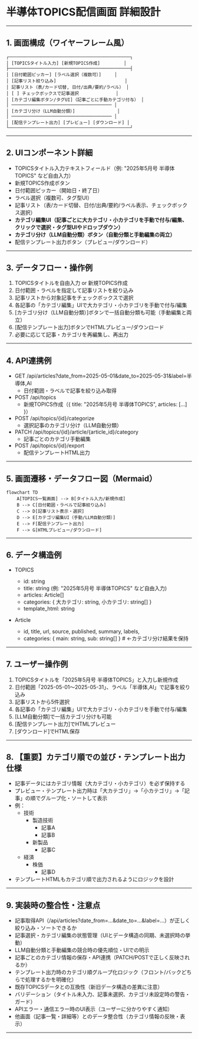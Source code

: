 # 半導体TOPICS配信画面 詳細設計

---

## 1. 画面構成（ワイヤーフレーム風）

```
┌──────────────────────────────────────────────┐
│ [TOPICSタイトル入力] [新規TOPICS作成]         │
├──────────────────────────────────────────────┤
│ [日付範囲ピッカー] [ラベル選択（複数可）]     │
│ [記事リスト絞り込み]                          │
│ 記事リスト（表/カード切替, 日付/出典/要約/ラベル） │
│ [ ] チェックボックスで記事選択              │
│ [カテゴリ編集ボタン/タグUI]（記事ごとに手動カテゴリ付与） │
│ ────────────────────────────────────── │
│ [カテゴリ分け（LLM自動分類）]                │
│ ────────────────────────────────────── │
│ [配信テンプレート出力] [プレビュー] [ダウンロード] │
└──────────────────────────────────────────────┘
```

---

## 2. UIコンポーネント詳細

- TOPICSタイトル入力テキストフィールド（例: "2025年5月号 半導体TOPICS" など自由入力）
- 新規TOPICS作成ボタン
- 日付範囲ピッカー（開始日・終了日）
- ラベル選択（複数可、タグ型UI）
- 記事リスト（表/カード切替、日付/出典/要約/ラベル表示、チェックボックス選択）
- **カテゴリ編集UI（記事ごとに大カテゴリ・小カテゴリを手動で付与/編集、クリックで選択・タグ型UIやドロップダウン）**
- **カテゴリ分け（LLM自動分類）ボタン（自動分類と手動編集の両立）**
- 配信テンプレート出力ボタン（プレビュー/ダウンロード）

---

## 3. データフロー・操作例

1. TOPICSタイトルを自由入力 or 新規TOPICS作成
2. 日付範囲・ラベルを指定して記事リストを絞り込み
3. 記事リストから対象記事をチェックボックスで選択
4. 各記事の「カテゴリ編集」UIで大カテゴリ・小カテゴリを手動で付与/編集
5. [カテゴリ分け（LLM自動分類）]ボタンで一括自動分類も可能（手動編集と両立）
6. [配信テンプレート出力]ボタンでHTMLプレビュー/ダウンロード
7. 必要に応じて記事・カテゴリを再編集し、再出力

---

## 4. API連携例

- GET /api/articles?date_from=2025-05-01&date_to=2025-05-31&label=半導体,AI
  - 日付範囲・ラベルで記事を絞り込み取得
- POST /api/topics
  - 新規TOPICS作成（{ title: "2025年5月号 半導体TOPICS", articles: [...] }）
- POST /api/topics/{id}/categorize
  - 選択記事のカテゴリ分け（LLM自動分類）
- PATCH /api/topics/{id}/article/{article_id}/category
  - 記事ごとのカテゴリ手動編集
- POST /api/topics/{id}/export
  - 配信テンプレートHTML出力

---

## 5. 画面遷移・データフロー図（Mermaid）

```mermaid
flowchart TD
    A[TOPICS一覧画面] --> B[タイトル入力/新規作成]
    B --> C[日付範囲・ラベルで記事絞り込み]
    C --> D[記事リスト表示・選択]
    D --> E[カテゴリ編集UI（手動/LLM自動分類）]
    E --> F[配信テンプレート出力]
    F --> G[HTMLプレビュー/ダウンロード]
```

---

## 6. データ構造例

- TOPICS
  - id: string
  - title: string (例: "2025年5月号 半導体TOPICS" など自由入力)
  - articles: Article[]
  - categories: { 大カテゴリ: string, 小カテゴリ: string[] }
  - template_html: string

- Article
  - id, title, url, source, published, summary, labels, 
  - categories: { main: string, sub: string[] }  # ←カテゴリ分け結果を保持

---

## 7. ユーザー操作例

1. TOPICSタイトルを「2025年5月号 半導体TOPICS」と入力し新規作成
2. 日付範囲「2025-05-01～2025-05-31」、ラベル「半導体,AI」で記事を絞り込み
3. 記事リストから5件選択
4. 各記事の「カテゴリ編集」UIで大カテゴリ・小カテゴリを手動で付与/編集
5. [LLM自動分類]で一括カテゴリ分けも可能
6. [配信テンプレート出力]でHTMLプレビュー
7. [ダウンロード]でHTML保存

---

## 8. 【重要】カテゴリ順での並び・テンプレート出力仕様

- 記事データにはカテゴリ情報（大カテゴリ・小カテゴリ）を必ず保持する
- プレビュー・テンプレート出力時は「大カテゴリ」→「小カテゴリ」→「記事」の順でグループ化・ソートして表示
- 例：  
  - 技術
    - 製造技術
      - 記事A
      - 記事B
    - 新製品
      - 記事C
  - 経済
    - 株価
      - 記事D
- テンプレートHTMLもカテゴリ順で出力されるようにロジックを設計

---
## 9. 実装時の整合性・注意点

- 記事取得API（/api/articles?date_from=...&date_to=...&label=...）が正しく絞り込み・ソートできるか
- 記事選択・カテゴリ編集の状態管理（UIとデータ構造の同期、未選択時の挙動）
- LLM自動分類と手動編集の競合時の優先順位・UIでの明示
- 記事ごとのカテゴリ情報の保存・API連携（PATCH/POSTで正しく反映されるか）
- テンプレート出力時のカテゴリ順グループ化ロジック（フロント/バックどちらで処理するかを明確化）
- 既存TOPICSデータとの互換性（新旧データ構造の差異に注意）
- バリデーション（タイトル未入力、記事未選択、カテゴリ未設定時の警告・ガード）
- APIエラー・通信エラー時のUI表示（ユーザーに分かりやすく通知）
- 他画面（記事一覧・詳細等）とのデータ整合性（カテゴリ情報の反映・表示）

---